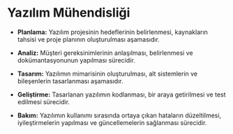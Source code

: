 # Yazılım Mühendisliği

- **Planlama:** Yazılım projesinin hedeflerinin belirlenmesi, kaynakların tahsisi ve proje planının oluşturulması aşamasıdır.

- **Analiz:** Müşteri gereksinimlerinin anlaşılması, belirlenmesi ve dokümantasyonunun yapılması sürecidir.

- **Tasarım:** Yazılımın mimarisinin oluşturulması, alt sistemlerin ve bileşenlerin tasarlanması aşamasıdır.

- **Geliştirme:** Tasarlanan yazılımın kodlanması, bir araya getirilmesi ve test edilmesi sürecidir.

- **Bakım:** Yazılımın kullanımı sırasında ortaya çıkan hataların düzeltilmesi, iyileştirmelerin yapılması ve güncellemelerin sağlanması sürecidir.
